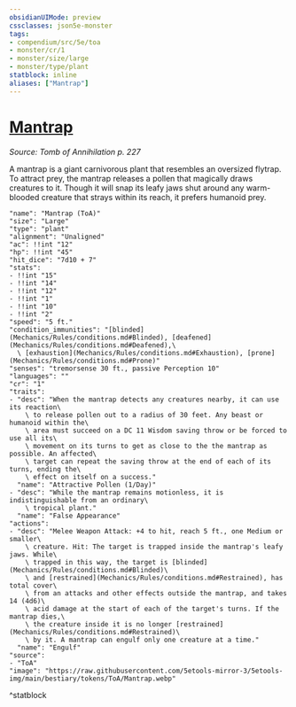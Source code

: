 ```yaml
---
obsidianUIMode: preview
cssclasses: json5e-monster
tags:
- compendium/src/5e/toa
- monster/cr/1
- monster/size/large
- monster/type/plant
statblock: inline
aliases: ["Mantrap"]
---
```

# [Mantrap](Mechanics\bestiary\plant/mantrap-toa.md)
*Source: Tomb of Annihilation p. 227*  

A mantrap is a giant carnivorous plant that resembles an oversized flytrap. To attract prey, the mantrap releases a pollen that magically draws creatures to it. Though it will snap its leafy jaws shut around any warm-blooded creature that strays within its reach, it prefers humanoid prey.

```statblock
"name": "Mantrap (ToA)"
"size": "Large"
"type": "plant"
"alignment": "Unaligned"
"ac": !!int "12"
"hp": !!int "45"
"hit_dice": "7d10 + 7"
"stats":
- !!int "15"
- !!int "14"
- !!int "12"
- !!int "1"
- !!int "10"
- !!int "2"
"speed": "5 ft."
"condition_immunities": "[blinded](Mechanics/Rules/conditions.md#Blinded), [deafened](Mechanics/Rules/conditions.md#Deafened),\
  \ [exhaustion](Mechanics/Rules/conditions.md#Exhaustion), [prone](Mechanics/Rules/conditions.md#Prone)"
"senses": "tremorsense 30 ft., passive Perception 10"
"languages": ""
"cr": "1"
"traits":
- "desc": "When the mantrap detects any creatures nearby, it can use its reaction\
    \ to release pollen out to a radius of 30 feet. Any beast or humanoid within the\
    \ area must succeed on a DC 11 Wisdom saving throw or be forced to use all its\
    \ movement on its turns to get as close to the the mantrap as possible. An affected\
    \ target can repeat the saving throw at the end of each of its turns, ending the\
    \ effect on itself on a success."
  "name": "Attractive Pollen (1/Day)"
- "desc": "While the mantrap remains motionless, it is indistinguishable from an ordinary\
    \ tropical plant."
  "name": "False Appearance"
"actions":
- "desc": "Melee Weapon Attack: +4 to hit, reach 5 ft., one Medium or smaller\
    \ creature. Hit: The target is trapped inside the mantrap's leafy jaws. While\
    \ trapped in this way, the target is [blinded](Mechanics/Rules/conditions.md#Blinded)\
    \ and [restrained](Mechanics/Rules/conditions.md#Restrained), has total cover\
    \ from an attacks and other effects outside the mantrap, and takes 14 (4d6)\
    \ acid damage at the start of each of the target's turns. If the mantrap dies,\
    \ the creature inside it is no longer [restrained](Mechanics/Rules/conditions.md#Restrained)\
    \ by it. A mantrap can engulf only one creature at a time."
  "name": "Engulf"
"source":
- "ToA"
"image": "https://raw.githubusercontent.com/5etools-mirror-3/5etools-img/main/bestiary/tokens/ToA/Mantrap.webp"
```
^statblock